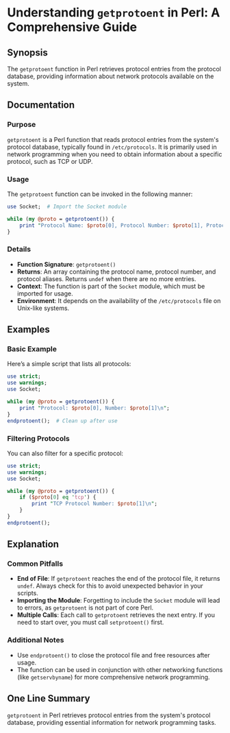 <!--
Meta Description: # Understanding `getprotoent` in Perl: A Comprehensive Guide ## Synopsis The `getprotoent` function in Perl retrieves protocol entries from the protoc...
Meta Keywords: protocol, getprotoent, proto, use, perl
-->

# Understanding `getprotoent` in Perl: A Comprehensive Guide

## Synopsis
The `getprotoent` function in Perl retrieves protocol entries from the protocol database, providing information about network protocols available on the system.

## Documentation
### Purpose
`getprotoent` is a Perl function that reads protocol entries from the system's protocol database, typically found in `/etc/protocols`. It is primarily used in network programming when you need to obtain information about a specific protocol, such as TCP or UDP.

### Usage
The `getprotoent` function can be invoked in the following manner:

```perl
use Socket;  # Import the Socket module

while (my @proto = getprotoent()) {
    print "Protocol Name: $proto[0], Protocol Number: $proto[1], Protocol Alias: $proto[2]\n";
}
```

### Details
- **Function Signature**: `getprotoent()`
- **Returns**: An array containing the protocol name, protocol number, and protocol aliases. Returns `undef` when there are no more entries.
- **Context**: The function is part of the `Socket` module, which must be imported for usage.
- **Environment**: It depends on the availability of the `/etc/protocols` file on Unix-like systems.

## Examples
### Basic Example
Here’s a simple script that lists all protocols:

```perl
use strict;
use warnings;
use Socket;

while (my @proto = getprotoent()) {
    print "Protocol: $proto[0], Number: $proto[1]\n";
}
endprotoent();  # Clean up after use
```

### Filtering Protocols
You can also filter for a specific protocol:

```perl
use strict;
use warnings;
use Socket;

while (my @proto = getprotoent()) {
    if ($proto[0] eq 'tcp') {
        print "TCP Protocol Number: $proto[1]\n";
    }
}
endprotoent();
```

## Explanation
### Common Pitfalls
- **End of File**: If `getprotoent` reaches the end of the protocol file, it returns `undef`. Always check for this to avoid unexpected behavior in your scripts.
- **Importing the Module**: Forgetting to include the `Socket` module will lead to errors, as `getprotoent` is not part of core Perl.
- **Multiple Calls**: Each call to `getprotoent` retrieves the next entry. If you need to start over, you must call `setprotoent()` first.

### Additional Notes
- Use `endprotoent()` to close the protocol file and free resources after usage.
- The function can be used in conjunction with other networking functions (like `getservbyname`) for more comprehensive network programming.

## One Line Summary
`getprotoent` in Perl retrieves protocol entries from the system's protocol database, providing essential information for network programming tasks.